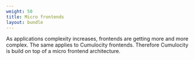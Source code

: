 ```yaml
---
weight: 50
title: Micro frontends
layout: bundle
---
```


As applications complexity increases, frontends are getting more and more complex. The same applies to Cumulocity frontends. Therefore Cumulocity is build on top of a micro frontend architecture. 
